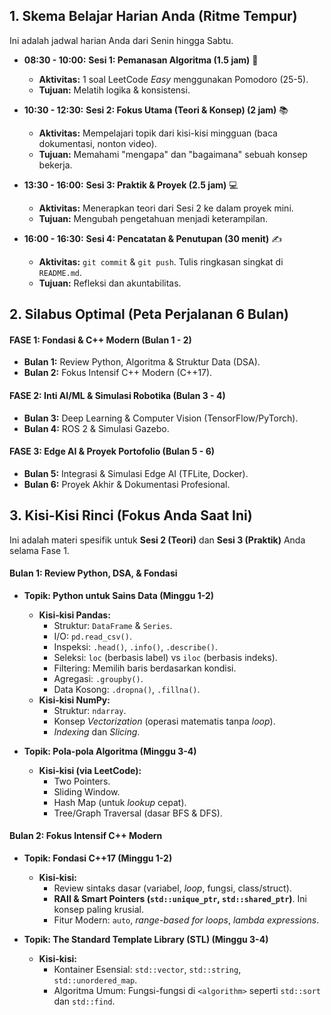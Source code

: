 ## 1. Skema Belajar Harian Anda (Ritme Tempur)

Ini adalah jadwal harian Anda dari Senin hingga Sabtu.

* **08:30 - 10:00:** **Sesi 1: Pemanasan Algoritma (1.5 jam)** 🧠
    * **Aktivitas:** 1 soal LeetCode *Easy* menggunakan Pomodoro (25-5).
    * **Tujuan:** Melatih logika & konsistensi.

* **10:30 - 12:30:** **Sesi 2: Fokus Utama (Teori & Konsep) (2 jam)** 📚
    * **Aktivitas:** Mempelajari topik dari kisi-kisi mingguan (baca dokumentasi, nonton video).
    * **Tujuan:** Memahami "mengapa" dan "bagaimana" sebuah konsep bekerja.

* **13:30 - 16:00:** **Sesi 3: Praktik & Proyek (2.5 jam)** 💻
    * **Aktivitas:** Menerapkan teori dari Sesi 2 ke dalam proyek mini.
    * **Tujuan:** Mengubah pengetahuan menjadi keterampilan.

* **16:00 - 16:30:** **Sesi 4: Pencatatan & Penutupan (30 menit)** ✍️
    * **Aktivitas:** `git commit` & `git push`. Tulis ringkasan singkat di `README.md`.
    * **Tujuan:** Refleksi dan akuntabilitas.


## 2. Silabus Optimal (Peta Perjalanan 6 Bulan)

#### **FASE 1: Fondasi & C++ Modern (Bulan 1 - 2)**
* **Bulan 1:** Review Python, Algoritma & Struktur Data (DSA).
* **Bulan 2:** Fokus Intensif C++ Modern (C++17).

#### **FASE 2: Inti AI/ML & Simulasi Robotika (Bulan 3 - 4)**
* **Bulan 3:** Deep Learning & Computer Vision (TensorFlow/PyTorch).
* **Bulan 4:** ROS 2 & Simulasi Gazebo.

#### **FASE 3: Edge AI & Proyek Portofolio (Bulan 5 - 6)**
* **Bulan 5:** Integrasi & Simulasi Edge AI (TFLite, Docker).
* **Bulan 6:** Proyek Akhir & Dokumentasi Profesional.


## 3. Kisi-Kisi Rinci (Fokus Anda Saat Ini)

Ini adalah materi spesifik untuk **Sesi 2 (Teori)** dan **Sesi 3 (Praktik)** Anda selama Fase 1.

#### **Bulan 1: Review Python, DSA, & Fondasi**

* **Topik: Python untuk Sains Data (Minggu 1-2)**
    * **Kisi-kisi Pandas:**
        * Struktur: `DataFrame` & `Series`.
        * I/O: `pd.read_csv()`.
        * Inspeksi: `.head()`, `.info()`, `.describe()`.
        * Seleksi: `loc` (berbasis label) vs `iloc` (berbasis indeks).
        * Filtering: Memilih baris berdasarkan kondisi.
        * Agregasi: `.groupby()`.
        * Data Kosong: `.dropna()`, `.fillna()`.
    * **Kisi-kisi NumPy:**
        * Struktur: `ndarray`.
        * Konsep *Vectorization* (operasi matematis tanpa *loop*).
        * *Indexing* dan *Slicing*.

* **Topik: Pola-pola Algoritma (Minggu 3-4)**
    * **Kisi-kisi (via LeetCode):**
        * Two Pointers.
        * Sliding Window.
        * Hash Map (untuk *lookup* cepat).
        * Tree/Graph Traversal (dasar BFS & DFS).

#### **Bulan 2: Fokus Intensif C++ Modern**

* **Topik: Fondasi C++17 (Minggu 1-2)**
    * **Kisi-kisi:**
        * Review sintaks dasar (variabel, *loop*, fungsi, class/struct).
        * **RAII & Smart Pointers (`std::unique_ptr`, `std::shared_ptr`)**. Ini konsep paling krusial.
        * Fitur Modern: `auto`, *range-based for loops*, *lambda expressions*.

* **Topik: The Standard Template Library (STL) (Minggu 3-4)**
    * **Kisi-kisi:**
        * Kontainer Esensial: `std::vector`, `std::string`, `std::unordered_map`.
        * Algoritma Umum: Fungsi-fungsi di `<algorithm>` seperti `std::sort` dan `std::find`.